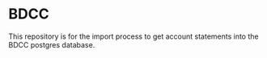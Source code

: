 # BDCC
This repository is for the import process to get account statements into the BDCC postgres database.
